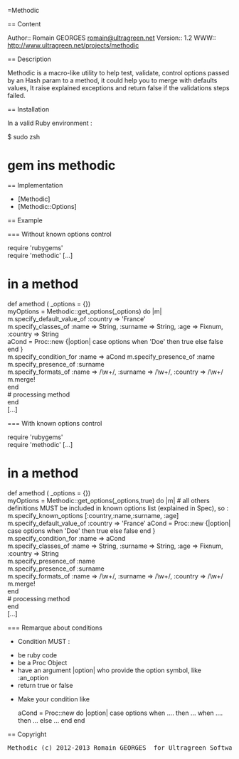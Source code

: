 =Methodic

== Content

Author:: Romain GEORGES <romain@ultragreen.net> 
Version:: 1.2
WWW:: http://www.ultragreen.net/projects/methodic

== Description 

Methodic is a macro-like utility to help test, validate, control options passed by an Hash param to a method, it could help you to merge with defaults values, 
It raise explained exceptions and return false if the validations steps failed.

== Installation

In a valid Ruby environment :

   $ sudo zsh
   # gem ins methodic

== Implementation 

* [Methodic]
* [Methodic::Options]

== Example

=== Without known options control

  require 'rubygems'                                                                                                                                                                             
  require 'methodic'
  [...]                                                                                                                                                                                          
  # in a method                                                                                                                                                                                  
  def amethod ( _options = {})                                                                                                                                                                   
    myOptions = Methodic::get_options(_options) do |m|                                                                                                                                           
      m.specify_default_value_of :country => 'France'                                                                                                                                            
      m.specify_classes_of :name => String, :surname => String, :age => Fixnum, :country => String                                                                                               
      aCond = Proc::new {|option| case options when 'Doe' then true else false end }                                                                                                                
      m.specify_condition_for :name => aCond
      m.specify_presence_of :name                                                                                                                                                                
      m.specify_presence_of :surname                                                                                                                                                             
      m.specify_formats_of :name => /\w+/, :surname => /\w+/, :country => /\w+/                                                                                                                  
      m.merge!                                                                                                                                                                                   
    end                                                                                                                                                                                          
    # processing method                                                                                                                                                                          
  end                                                                                                                                                                                    
  [...]  

=== With known options control

  require 'rubygems'                                                                                                                                                                             
  require 'methodic'
  [...]                                                                                                                                                                                          
  # in a method                                                                                                                                                                                  
  def amethod ( _options = {})                                                                                                                                                                   
    myOptions = Methodic::get_options(_options,true) do |m|
      # all others definitions MUST be included in known options list (explained in Spec), so :                                                                                                             m.specify_known_options [:country,:name,:surname, :age]          
      m.specify_default_value_of :country => 'France'
      aCond = Proc::new {|option| case options when 'Doe' then true else false end }                                                                                                                
      m.specify_condition_for :name => aCond                                                                                                                                            
      m.specify_classes_of :name => String, :surname => String, :age => Fixnum, :country => String                                                                                               
      m.specify_presence_of :name                                                                                                                                                                
      m.specify_presence_of :surname                                                                                                                                                             
      m.specify_formats_of :name => /\w+/, :surname => /\w+/, :country => /\w+/                                                                                                                  
      m.merge!                                                                                                                                                                                   
    end                                                                                                                                                                                          
    # processing method                                                                                                                                                                          
  end                                                                                                                                                                                    
  [...]  

=== Remarque about conditions 


* Condition MUST :

- be ruby code
- be a Proc Object
- have an argument |option| who provide the option symbol, like :an_option
- return true or false

* Make your condition like


   aCond = Proc::new do |option| 
           case options
             when .... then ...
             when .... then ...
             else ...
           end
   end
 


== Copyright

<pre>Methodic (c) 2012-2013 Romain GEORGES <romain@ultragreen.net> for Ultragreen Software </pre>

